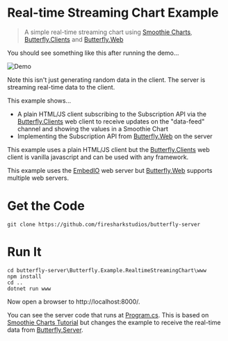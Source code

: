 # Real-time Streaming Chart Example

> A simple real-time streaming chart using [Smoothie Charts](https://github.com/joewalnes/smoothie), [Butterfly.Clients](https://github.com/firesharkstudios/butterfly-client) and [Butterfly.Web](https://github.com/firesharkstudios/butterfly-web)

You should see something like this after running the demo...

![Demo](https://raw.githubusercontent.com/firesharkstudios/butterfly-server/master/img/real-time-chart-demo.gif) 

Note this isn't just generating random data in the client.  The server is streaming real-time data to the client.

This example shows...

- A plain HTML/JS client subscribing to the Subscription API via the [Butterfly.Clients](https://github.com/firesharkstudios/butterfly-client) web client to receive updates on the "data-feed" channel and showing the values in a Smoothie Chart
- Implementing the Subscription API from [Butterfly.Web](https://github.com/firesharkstudios/butterfly-web) on the server

This example uses a plain HTML/JS client but the [Butterfly.Clients](https://github.com/firesharkstudios/butterfly-client) web client is vanilla javascript and can be used with any framework.

This example uses the [EmbedIO](https://github.com/unosquare/embedio) web server but [Butterfly.Web](https://github.com/firesharkstudios/butterfly-web) supports multiple web servers.

# Get the Code

```
git clone https://github.com/firesharkstudios/butterfly-server
```

# Run It

```
cd butterfly-server\Butterfly.Example.RealtimeStreamingChart\www
npm install
cd ..
dotnet run www
```

Now open a browser to http://localhost:8000/.

You can see the server code that runs at [Program.cs](https://github.com/firesharkstudios/butterfly-server/blob/master/Butterfly.Example.RealtimeStreamingChart/Program.cs). This is based on [Smoothie Charts Tutorial](http://smoothiecharts.org/tutorial.html) but changes the example to receive the real-time data from [Butterfly.Server](https://butterflyserver.io).

